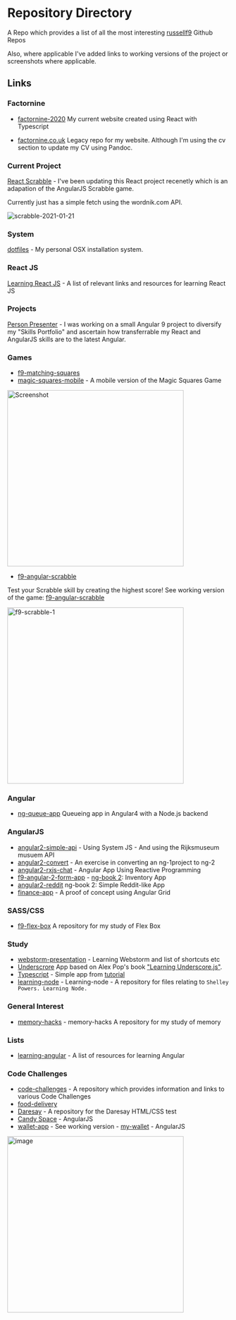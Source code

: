 # Repository Directory
A Repo which provides a list of all the most interesting [russellf9](https://github.com/russellf9) Github Repos

Also, where applicable I've added links to working versions of the project or screenshots where applicable.

## Links

### Factornine
* [factornine-2020](https://github.com/russellf9/factornine-2020)
My current website created using React with Typescript

* [factornine.co.uk](https://github.com/russellf9/factornine.co.uk)
Legacy repo for my website. Although I'm using the cv section to update my CV using Pandoc.

### Current Project

[React Scrabble](https://github.com/russellf9/React-Scrabble) - I've been updating this React project recenetly which is an adapation of the AngularJS Scrabble game.

Currently just has a simple fetch using the wordnik.com API.

![scrabble-2021-01-21](https://user-images.githubusercontent.com/4911915/105375033-3f7f6100-5c00-11eb-9d38-621af67f3e12.png)

### System

[dotfiles](https://github.com/russellf9/dotfiles) - My personal OSX installation system.

### React JS

[Learning React JS](https://github.com/russellf9/learn-react-list) - A list of relevant links and resources for learning React JS

### Projects

[Person Presenter](https://github.com/russellf9/person-presenter) - I was working on a small Angular 9 project to diversify my "Skills Portfolio" and ascertain how transferrable my React and AngularJS skills are to the latest Angular.

### Games
* [f9-matching-squares](https://github.com/russellf9/f9-matching-squares)
* [magic-squares-mobile](https://github.com/russellf9/magic-squares-mobile) - A mobile version of the Magic Squares Game
<img src="https://raw.githubusercontent.com/russellf9/magic-squares-mobile/master/design/screenshots/magicSquaresiPad_150227.jpg" alt="Screenshot" title="Magic Squares Mockup" width="400">

* [f9-angular-scrabble](https://github.com/russellf9/f9-angular-scrabble)

Test your Scrabble skill by creating the highest score! See working version of the game: [f9-angular-scrabble](http://factornine.co.uk/f9-scrabble)

<img src="https://user-images.githubusercontent.com/4911915/29003486-865f9c92-7aaf-11e7-990b-e8f12b1eded4.png" alt="f9-scrabble-1" width="400">

### Angular

* [ng-queue-app](https://github.com/russellf9/ng-queue-app) Queueing app in Angular4 with a Node.js backend


### AngularJS

* [angular2-simple-api](https://github.com/russellf9/angular2-simple-api) - Using System JS - And using the Rijksmuseum musuem API
* [angular2-convert](https://github.com/russellf9/angular2-convert) -  An exercise in converting an ng-1project to ng-2
* [angular2-rxjs-chat](https://github.com/russellf9/angular2-rxjs-chat) - Angular App Using Reactive Programming
* [f9-angular-2-form-app](https://github.com/russellf9/f9-angular-2-form-app) - [ng-book 2](https://github.com/ng-book): Inventory App
* [angular2-reddit](https://github.com/russellf9/angular2-reddit) ng-book 2: Simple Reddit-like App
* [finance-app](https://github.com/russellf9/finance-app) - A proof of concept using Angular Grid

### SASS/CSS
- [f9-flex-box](https://github.com/russellf9/f9-flex-box) A repository for my study of Flex Box

### Study
* [webstorm-presentation](https://github.com/russellf9/webstorm-presentation) - Learning Webstorm and list of shortcuts etc
* [Underscrore](https://github.com/russellf9/underscore-dev) App based on Alex Pop's book ["Learning Underscore.js"](http://bit.ly/1JwvBOO).
* [Typescript](https://github.com/russellf9/typescript-test) - Simple app from [tutorial](https://www.typescriptlang.org/docs/tutorial.html)
* [learning-node](https://github.com/russellf9/learning-node) - Learning-node - A repository for files relating to `Shelley Powers. Learning Node.`

### General Interest
* [memory-hacks](https://github.com/russellf9/memory-hacks) - memory-hacks A repository for my study of memory

### Lists
* [learning-angular](https://github.com/russellf9/learning-angular) - A list of resources for learning Angular

### Code Challenges

* [code-challenges](https://github.com/russellf9/code-challenges) - A repository which provides information and links to various Code Challenges
* [food-delivery](https://github.com/russellf9/food-delivery)
* [Daresay](https://github.com/russellf9/daresay-test) - A repository for the Daresay HTML/CSS test
* [Candy Space](https://github.com/russellf9/candy-space) - AngularJS
* [wallet-app](https://github.com/russellf9/wallet-app) - See working version - [my-wallet](http://factornine.co.uk/my-wallet/#/) - AngularJS
<img src="https://user-images.githubusercontent.com/4911915/29967585-3f9f1c0a-8f0f-11e7-8822-64b92e1d6fa5.png" alt="image" width="400">

